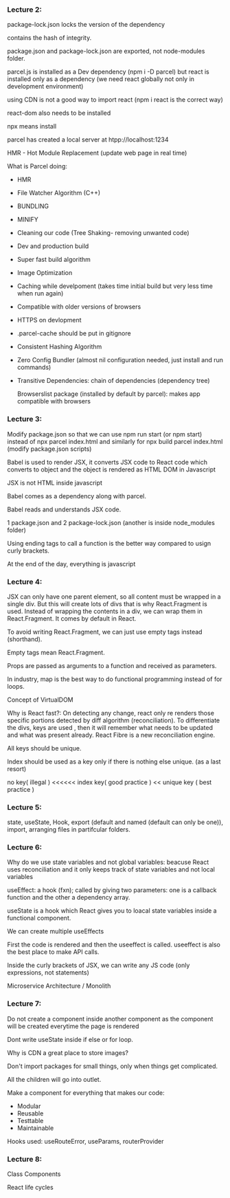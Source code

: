 ### Lecture 2:

package-lock.json locks the version of the dependency

contains the hash of integrity.

package.json and package-lock.json are exported, not node-modules folder.

parcel.js is installed as a Dev dependency (npm i -D parcel) but react is installed only as a dependency (we need react globally not only in development environment)

using CDN is not a good way to import react (npm i react is the correct way)

react-dom also needs to be installed

npx means install

parcel has created a local server at htpp://localhost:1234

HMR - Hot Module Replacement (update web page in real time)

What is Parcel doing:

* HMR
* File Watcher Algorithm (C++)
* BUNDLING
* MINIFY
* Cleaning our code (Tree Shaking- removing unwanted code)
* Dev and production build
* Super fast build  algorithm
* Image Optimization
* Caching while develpoment (takes time initial build but very less time when run again)
* Compatible with older versions of browsers
* HTTPS on devlopment
* .parcel-cache should be put in gitignore
* Consistent Hashing Algorithm
* Zero Config Bundler (almost nil configuration needed, just install and run commands)
* Transitive Dependencies: chain of dependencies (dependency tree)

  Browserslist package (installed by default by parcel): makes app compatible with browsers

### Lecture 3:

Modify package.json so that we can use npm run start (or npm start) instead of npx parcel index.html and similarly for npx build parcel index.html (modify package.json scripts)

Babel is used to render JSX, it converts JSX code to React code which converts to object and the object is rendered as HTML DOM in Javascript

JSX is not HTML inside javascript

Babel comes as a dependency along with parcel.

Babel reads and understands JSX code.

1 package.json and 2 package-lock.json (another is inside node_modules folder)

Using ending tags to call a function is the better way compared to usign curly brackets.

At the end of the day, everything is javascript

### Lecture 4:

JSX can only have one parent element, so all content must be wrapped in a single div. But this will create lots of divs that is why React.Fragment is used. Instead of wrapping the contents in a div, we can wrap them in React.Fragment. It comes by default in React.

To avoid writing React.Fragment, we can just use empty tags instead (shorthand).

Empty tags mean React.Fragment.

Props are passed as arguments to a function and received as parameters.

In industry, map is the best way to do functional programming instead of for loops.

Concept of VirtualDOM

Why is React fast?: On detecting any change, react only re renders those specific portions detected by diff algorithm (reconciliation). To differentiate the divs, keys are used , then it will remember what needs to be updated and what was present already. React Fibre is a new reconciliation engine.

All keys should be unique.

Index should be used as a key only if there is nothing else unique. (as a last resort)

no key( illegal ) <<<<<< index key( good practice ) << unique key ( best practice )

### Lecture 5:

state, useState, Hook, export (default and named (default can only be one)), import, arranging files in partifcular folders.

### Lecture 6:

Why do we use state variables and not global variables: beacuse React uses reconciliation and it only keeps track of state variables and not local variables

useEffect: a hook (fxn); called by giving two parameters: one is a callback function and the other a dependency array.

useState is a hook which React gives you to loacal state variables inside a functional component.

We can create multiple useEffects

First the code is rendered and then the useeffect is called. useeffect is also the best place to make API calls.

Inside the curly brackets of JSX, we can write any JS code (only expressions, not statements)

Microservice Architecture / Monolith

### Lecture 7:

Do not create a component inside another component as the component will be created everytime the page is rendered

Dont write useState inside if else or for loop.

Why is CDN a great place to store images?

Don't import packages for small things, only when things get complicated.

All the children will go into outlet.

Make a component for everything that makes our code:

* Modular
* Reusable
* Testtable
* Maintainable

Hooks used: useRouteError, useParams, routerProvider

### Lecture 8: 

Class Components

React life cycles
